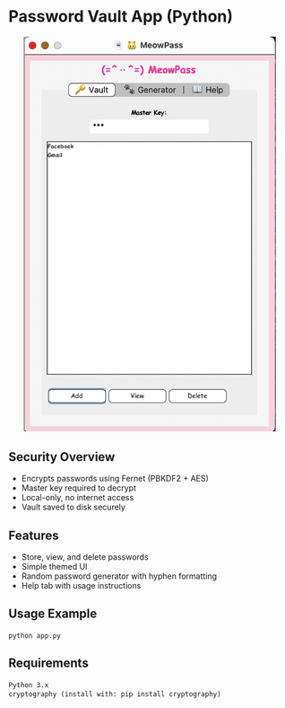 # Password Vault App (Python)

<p align="center">
  <img src="screenshot1.png" width="450"/>
</p>

## Security Overview  
- Encrypts passwords using Fernet (PBKDF2 + AES)  
- Master key required to decrypt  
- Local-only, no internet access  
- Vault saved to disk securely  

## Features  
- Store, view, and delete passwords  
- Simple themed UI  
- Random password generator with hyphen formatting  
- Help tab with usage instructions  

## Usage Example  
<pre><code>python app.py</code></pre>

## Requirements  
<pre><code>Python 3.x  
cryptography (install with: pip install cryptography)</code></pre>
